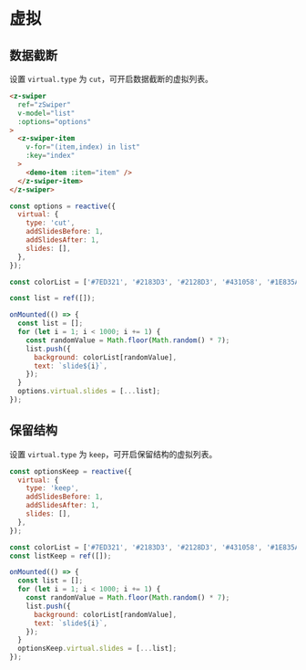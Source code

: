 # 虚拟

## 数据截断

设置 `virtual.type` 为 `cut`，可开启数据截断的虚拟列表。

```html
<z-swiper
  ref="zSwiper"
  v-model="list"
  :options="options"
>
  <z-swiper-item
    v-for="(item,index) in list"
    :key="index"
  >
    <demo-item :item="item" />
  </z-swiper-item>
</z-swiper>
```

```js
const options = reactive({
  virtual: {
    type: 'cut',
    addSlidesBefore: 1,
    addSlidesAfter: 1,
    slides: [],
  },
});

const colorList = ['#7ED321', '#2183D3', '#2128D3', '#431058', '#1E835A', '#B1397B', '#B36021'];

const list = ref([]);

onMounted(() => {
  const list = [];
  for (let i = 1; i < 1000; i += 1) {
    const randomValue = Math.floor(Math.random() * 7);
    list.push({
      background: colorList[randomValue],
      text: `slide${i}`,
    });
  }
  options.virtual.slides = [...list];
});
```

## 保留结构


设置 `virtual.type` 为 `keep`，可开启保留结构的虚拟列表。

```js
const optionsKeep = reactive({
  virtual: {
    type: 'keep',
    addSlidesBefore: 1,
    addSlidesAfter: 1,
    slides: [],
  },
});

const colorList = ['#7ED321', '#2183D3', '#2128D3', '#431058', '#1E835A', '#B1397B', '#B36021'];
const listKeep = ref([]);

onMounted(() => {
  const list = [];
  for (let i = 1; i < 1000; i += 1) {
    const randomValue = Math.floor(Math.random() * 7);
    list.push({
      background: colorList[randomValue],
      text: `slide${i}`,
    });
  }
  optionsKeep.virtual.slides = [...list];
});
```

<Simulator src="https://novlan1.github.io/press-swiper/h5/#/pages/virtual/index"></Simulator>
